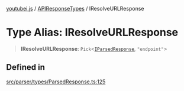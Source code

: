 [youtubei.js](../../../README.md) / [APIResponseTypes](../README.md) / IResolveURLResponse

# Type Alias: IResolveURLResponse

> **IResolveURLResponse**: `Pick`\<[`IParsedResponse`](../interfaces/IParsedResponse.md), `"endpoint"`\>

## Defined in

[src/parser/types/ParsedResponse.ts:125](https://github.com/LuanRT/YouTube.js/blob/cf09f7bab14fcca99e1f3ae428c7337fea58cfa5/src/parser/types/ParsedResponse.ts#L125)
